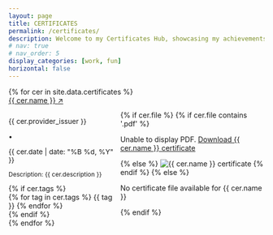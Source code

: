 ```yaml
---
layout: page
title: CERTIFICATES
permalink: /certificates/
description: Welcome to my Certificates Hub, showcasing my achievements and skills! 🏆🎖️
# nav: true
# nav_order: 5
display_categories: [work, fun]
horizontal: false
---
```

<link rel="stylesheet" href="https://fonts.googleapis.com/css2?family=Inter:wght@400;500;600;800&display=swap">
<link rel="stylesheet" href="/assets/css/certificates.css">

<div class="certificates-grid">
  {% for cer in site.data.certificates %}
    <div class="cer-card" style="display: inline-flex;" style="padding-right: 0px;">
      <div class="cer-content">
        <a href="{{ cer.certificate_url }}" class="text-2xl group" target="_blank" rel="external nofollow noopener">
          {{ cer.name }}
          <span class="inline-block transition-transform group-hover:translate-x-2 duration-200">↗</span>
        </a>
        <div style="display: flex; gap: 0.5rem; margin-top: 0.75rem; justify-content: space-between;">
          <div>
            <div class="flex items-center gap-4" style="font-size: 0.85rem !important;">
              <div><p class="text-base">{{ cer.provider_issuer }}</p></div>
              <span>•</span>
              <div><p class="text-base">{{ cer.date | date: "%B %d, %Y" }}</p></div>
            </div>
            <div style="max-width: 15rem;">
              <p class="text-base leading-relaxed" style="font-size: 0.75rem !important;">Description: {{ cer.description }}</p>
            </div>
            {% if cer.tags %}
              <div class="mt-4 flex flex-wrap gap-2">
                {% for tag in cer.tags %}
                  <span class="bg-blue-100">{{ tag }}</span>
                {% endfor %}
              </div>
            {% endif %}
          </div>
          <div class="image-container">
            {% if cer.file %}
              {% if cer.file contains '.pdf' %}
                <object data="{{ cer.file | relative_url }}" type="application/pdf" width="100%" height="600px">
                  <p>Unable to display PDF. <a href="{{ cer.file | relative_url }}">Download {{ cer.name }} certificate</a></p>
                </object>
              {% else %}
                <img src="{{ cer.file | relative_url }}" alt="{{ cer.name }} certificate">
              {% endif %}
            {% else %}
              <!-- Handle case where no file is provided -->
              <p>No certificate file available for {{ cer.name }}</p>
            {% endif %}
          </div>
        </div>
      </div>
    </div>
  {% endfor %}
</div>